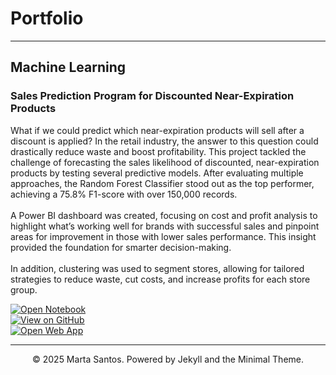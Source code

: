 # Portfolio
---
## Machine Learning

### Sales Prediction Program for Discounted Near-Expiration Products

What if we could predict which near-expiration products will sell after a discount is applied? In the retail industry, the answer to this question could drastically reduce waste and boost profitability. This project tackled the challenge of forecasting the sales likelihood of discounted, near-expiration products by testing several predictive models. After evaluating multiple approaches, the Random Forest Classifier stood out as the top performer, achieving a 75.8% F1-score with over 150,000 records.
<br><br>
A Power BI dashboard was created, focusing on cost and profit analysis to highlight what’s working well for brands with successful sales and pinpoint areas for improvement in those with lower sales performance. This insight provided the foundation for smarter decision-making.
<br><br>
In addition, clustering was used to segment stores, allowing for tailored strategies to reduce waste, cut costs, and increase profits for each store group.

[![Open Notebook](https://img.shields.io/badge/Jupyter-Open_Notebook-blue?logo=Jupyter)](projects/music-genre-recognition-notebook.html)
<br>
[![View on GitHub](https://img.shields.io/badge/GitHub-View_on_GitHub-blue?logo=GitHub)](https://github.com/davidissa99/Music-Genre-Recognition)
<br>
[![Open Web App](https://img.shields.io/badge/GenreRecog-Open_Web_App-blue?logo=1001tracklists&logoColor=FFFFFF)](https://music-genre-recognition.streamlit.app/)


---
<center>© 2025 Marta Santos. Powered by Jekyll and the Minimal Theme.</center>

